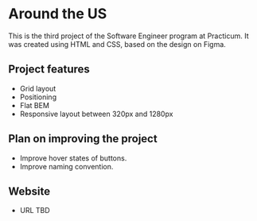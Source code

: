 # Around the US

This is the third project of the Software Engineer program at Practicum. It was created using HTML and CSS, based on the design on Figma.

## Project features

- Grid layout
- Positioning
- Flat BEM
- Responsive layout between 320px and 1280px

## Plan on improving the project

- Improve hover states of buttons.
- Improve naming convention.

## Website

- URL TBD
